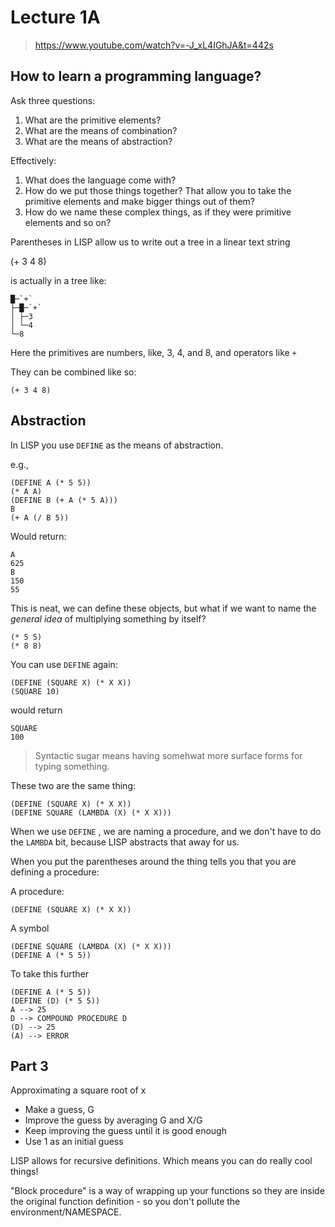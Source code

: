 # Lecture 1A

> https://www.youtube.com/watch?v=-J_xL4IGhJA&t=442s


## How to learn a programming language?

Ask three questions:

1. What are the primitive elements?
2. What are the means of combination?
3. What are the means of abstraction?

Effectively:

1. What does the language come with?
2. How do we put those things together? That allow you to take the primitive elements and make bigger things out of them?
3. How do we name these complex things, as if they were primitive elements and so on?

Parentheses in LISP allow us to write out a tree in a linear text string

(+ 3 4 8)

is actually in a tree like:

```
█─`+` 
├─█─`+` 
│ ├─3 
│ └─4 
└─8 
```

Here the primitives are numbers, like, 3, 4, and 8, and operators like `+`

They can be combined like so:


```
(+ 3 4 8)
```

## Abstraction

In LISP you use `DEFINE` as the means of abstraction.

e.g.,

```
(DEFINE A (* 5 5))
(* A A)
(DEFINE B (+ A (* 5 A)))
B
(+ A (/ B 5))
```

Would return:

```
A
625
B
150
55
```

This is neat, we can define these objects, but what if we want to name the _general idea_ of multiplying something by itself?

```
(* 5 5)
(* 8 8)
```

You can use `DEFINE` again:

```
(DEFINE (SQUARE X) (* X X))
(SQUARE 10)
```

would return

```
SQUARE
100
```


> Syntactic sugar means having somehwat more surface forms for typing something.

These two are the same thing:

```
(DEFINE (SQUARE X) (* X X))
(DEFINE SQUARE (LAMBDA (X) (* X X)))
```

When we use `DEFINE` , we are naming a procedure, and we don't have to do the `LAMBDA` bit, because LISP abstracts that away for us.

When you put the parentheses around the thing tells you that you are defining a procedure:

A procedure:
```
(DEFINE (SQUARE X) (* X X))
```

A symbol

```
(DEFINE SQUARE (LAMBDA (X) (* X X)))
(DEFINE A (* 5 5))
```

To take this further

```
(DEFINE A (* 5 5))
(DEFINE (D) (* 5 5))
A --> 25
D --> COMPOUND PROCEDURE D
(D) --> 25
(A) --> ERROR
```

## Part 3

Approximating a square root of x

* Make a guess, G
* Improve the guess by averaging G and X/G
* Keep improving the guess until it is good enough
* Use 1 as an initial guess

LISP allows for recursive definitions. Which means you can do really
cool things!

"Block procedure" is a way of wrapping up your functions so they are inside the original function definition - so you don't pollute the environment/NAMESPACE.

